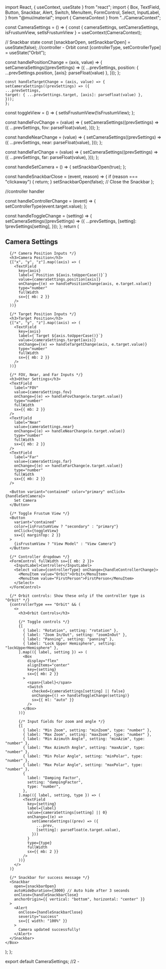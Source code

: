import React, { useContext, useState } from "react";
import {
Box,
TextField,
Button,
Snackbar,
Alert,
Switch,
MenuItem,
FormControl,
Select,
InputLabel,
} from "@mui/material";
import { CameraContext } from "../CameraContext";

const CameraSettings = () => {
const { cameraSettings, setCameraSettings, isFrustumView, setIsFrustumView } =
useContext(CameraContext);

// Snackbar state
const [snackbarOpen, setSnackbarOpen] = useState(false);
//controller - Orbit
const [controllerType, setControllerType] = useState("Orbit");

const handlePositionChange = (axis, value) => {
setCameraSettings((prevSettings) => ({
...prevSettings,
position: { ...prevSettings.position, [axis]: parseFloat(value) },
}));
};

    const handleTargetChange = (axis, value) => {
    setCameraSettings((prevSettings) => ({
    ...prevSettings,
    target: { ...prevSettings.target, [axis]: parseFloat(value) },
    }));
    };

const toggleView = () => {
setIsFrustumView(!isFrustumView);
};

const handleFovChange = (value) => {
setCameraSettings((prevSettings) => ({
...prevSettings,
fov: parseFloat(value),
}));
};

const handleNearChange = (value) => {
setCameraSettings((prevSettings) => ({
...prevSettings,
near: parseFloat(value),
}));
};

const handleFarChange = (value) => {
setCameraSettings((prevSettings) => ({
...prevSettings,
far: parseFloat(value),
}));
};

const handleSetCamera = () => {
setSnackbarOpen(true);
};

const handleSnackbarClose = (event, reason) => {
if (reason === "clickaway") {
return;
}
setSnackbarOpen(false); // Close the Snackbar
};

//controller handler

const handleControllerChange = (event) => {
setControllerType(event.target.value);
};

const handleToggleChange = (setting) => {
setCameraSettings((prevSettings) => ({
...prevSettings,
[setting]: !prevSettings[setting],
}));
};
return (
<Box>

<h2>Camera Settings</h2>

      {/* Camera Position Inputs */}
      <h3>Camera Position</h3>
      {["x", "y", "z"].map((axis) => (
        <TextField
          key={axis}
          label={`Position ${axis.toUpperCase()}`}
          value={cameraSettings.position[axis]}
          onChange={(e) => handlePositionChange(axis, e.target.value)}
          type="number"
          fullWidth
          sx={{ mb: 2 }}
        />
      ))}

      {/* Target Position Inputs */}
      <h3>Target Position</h3>
      {["x", "y", "z"].map((axis) => (
        <TextField
          key={axis}
          label={`Target ${axis.toUpperCase()}`}
          value={cameraSettings.target[axis]}
          onChange={(e) => handleTargetChange(axis, e.target.value)}
          type="number"
          fullWidth
          sx={{ mb: 2 }}
        />
      ))}

      {/* FOV, Near, and Far Inputs */}
      <h3>Other Settings</h3>
      <TextField
        label="FOV"
        value={cameraSettings.fov}
        onChange={(e) => handleFovChange(e.target.value)}
        type="number"
        fullWidth
        sx={{ mb: 2 }}
      />
      <TextField
        label="Near"
        value={cameraSettings.near}
        onChange={(e) => handleNearChange(e.target.value)}
        type="number"
        fullWidth
        sx={{ mb: 2 }}
      />
      <TextField
        label="Far"
        value={cameraSettings.far}
        onChange={(e) => handleFarChange(e.target.value)}
        type="number"
        fullWidth
        sx={{ mb: 2 }}
      />

      <Button variant="contained" color="primary" onClick={handleSetCamera}>
        Set Camera
      </Button>

      {/* Toggle Frustum View */}
      <Button
        variant="contained"
        color={isFrustumView ? "secondary" : "primary"}
        onClick={toggleView}
        sx={{ marginTop: 2 }}
      >
        {isFrustumView ? "View Model" : "View Camera"}
      </Button>

      {/* Controller dropdown */}
      <FormControl fullWidth sx={{ mb: 2 }}>
        <InputLabel>Controller</InputLabel>
        <Select value={controllerType} onChange={handleControllerChange}>
          <MenuItem value="Orbit">Orbit</MenuItem>
          <MenuItem value="FirstPerson">FirstPerson</MenuItem>
        </Select>
      </FormControl>

      {/* Orbit controls: Show these only if the controller type is "Orbit" */}
      {controllerType === "Orbit" && (
        <>
          <h3>Orbit Controls</h3>

          {/* Toggle controls */}
          {[
            { label: "Rotation", setting: "rotation" },
            { label: "Zoom In/Out", setting: "zoomInOut" },
            { label: "Panning", setting: "panning" },
            { label: "Lock Upper Hemisphere", setting: "lockUpperHemisphere" },
          ].map(({ label, setting }) => (
            <Box
              display="flex"
              alignItems="center"
              key={setting}
              sx={{ mb: 2 }}
            >
              <span>{label}</span>
              <Switch
                checked={cameraSettings[setting] || false}
                onChange={() => handleToggleChange(setting)}
                sx={{ ml: "auto" }}
              />
            </Box>
          ))}

          {/* Input fields for zoom and angle */}
          {[
            { label: "Min Zoom", setting: "minZoom", type: "number" },
            { label: "Max Zoom", setting: "maxZoom", type: "number" },
            { label: "Min Azimuth Angle", setting: "minAzim", type: "number" },
            { label: "Max Azimuth Angle", setting: "maxAzim", type: "number" },
            { label: "Min Polar Angle", setting: "minPolar", type: "number" },
            { label: "Max Polar Angle", setting: "maxPolar", type: "number" },
            {
              label: "Damping Factor",
              setting: "dampingFactor",
              type: "number",
            },
          ].map(({ label, setting, type }) => (
            <TextField
              key={setting}
              label={label}
              value={cameraSettings[setting] || 0}
              onChange={(e) =>
                setCameraSettings((prev) => ({
                  ...prev,
                  [setting]: parseFloat(e.target.value),
                }))
              }
              type={type}
              fullWidth
              sx={{ mb: 2 }}
            />
          ))}
        </>
      )}

      {/* Snackbar for success message */}
      <Snackbar
        open={snackbarOpen}
        autoHideDuration={3000} // Auto hide after 3 seconds
        onClose={handleSnackbarClose}
        anchorOrigin={{ vertical: "bottom", horizontal: "center" }}
      >
        <Alert
          onClose={handleSnackbarClose}
          severity="success"
          sx={{ width: "100%" }}
        >
          Camera updated successfully!
        </Alert>
      </Snackbar>
    </Box>

);
};

export default CameraSettings;
//2 -
